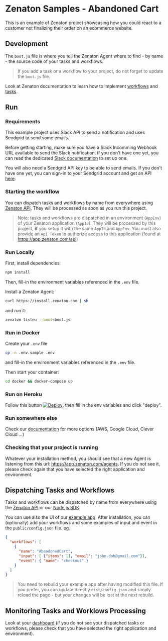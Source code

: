 # Zenaton Samples - Abandoned Cart

This is an example of Zenaton project showcasing how you could react to a customer not finalizing their order on an ecommerce website.

## Development

The `boot.js` file is where you tell the Zenaton Agent where to find - by name - the source code of your tasks and workflows.

> If you add a task or a workflow to your project, do not forget to update the `boot.js` file.

Look at Zenaton documentation to learn how to implement [workflows](https://docs.zenaton.com/workflows/implementation/) and [tasks](https://docs.zenaton.com/tasks/implementation/).

## Run

### Requirements

This example project uses Slack API to send a notification and uses Sendgrid to send some emails.

Before getting starting, make sure you have a Slack Incomming Webhook URL available to send the Slack notification.
If you don't have one yet, you can read the dedicated [Slack documentation](https://api.slack.com/messaging/webhooks)
to set up one.

You will also need a Sendgrid API key to be able to send emails. If you don't have one yet, you can sign-in to your
Sendgrid account and get an API [here](https://app.sendgrid.com/settings/api_keys).

### Starting the workflow

You can dispatch tasks and workflows by name from everywhere using [Zenaton API](https://docs.zenaton.com/client/graphql-api/).
They will be processed as soon as you run this project.

> Note: tasks and workflows are dispatched in an environment (`AppEnv`) of your Zenaton application (`AppId`).
They will be processed by this project, **if** you setup it with the same `AppId` and `AppEnv`. You must also provide an `Api Token`
to authorize access to this application (found at https://app.zenaton.com/api)

### Run Locally

First, install dependencies:

```sh
npm install
```

Then, fill-in the environment variables referenced in the `.env` file.

Install a Zenaton Agent:

```sh
curl https://install.zenaton.com | sh
```

and run it:

```sh
zenaton listen --boot=boot.js
```

### Run in Docker

Create your `.env` file

```sh
cp -n .env.sample .env
```

and fill-in the environment variables referenced in the `.env` file.

Then start your container:

```sh
cd docker && docker-compose up
```

### Run on Heroku

Follow this button [![Deploy](https://www.herokucdn.com/deploy/button.svg)](https://heroku.com/deploy), then fill in the env variables and click "deploy".

### Run somewhere else

Check our [documentation](https://docs.zenaton.com/going-to-production/) for more options (AWS, Google Cloud, Clever Cloud ...)

### Checking that your project is running

Whatever your installation method, you should see that a new Agent is listening from this url: https://app.zenaton.com/agents. If you do not
see it, please check again that you have selected the right application and environment.

## Dispatching Tasks and Workflows

Tasks and workflows can be dispatched by name from everywhere using the [Zenaton API](https://docs.zenaton.com/client/graphql-api/)
or our [Node.js SDK](https://github.com/zenaton/zenaton-node).

You can use also the UI of our [example app](https://github.com/zenaton/nodejs-example-app). After installation, you can (optionally) add
your workflows and some examples of input and event in the `public/config.json` file. eg.

```json
{
  "workflows": [
    {
      "name": "AbandonedCart",
      "input": [ {"items": [], "email": "john.doh@gmail.com"}],
      "event": { "name": "checkout" }
    }
  ]
}
```

> You need to rebuild your example app after having modified this file. If you prefer, you can update directly `dist/config.json` and simply reload the page - but your changes will be lost at the next rebuild.

## Monitoring Tasks and Worklows Processing

Look at your [dashboard](https://app.zenaton.com/workflows) (if you do not see your dispatched tasks or workflows, please check that you have selected the right application and environment).
